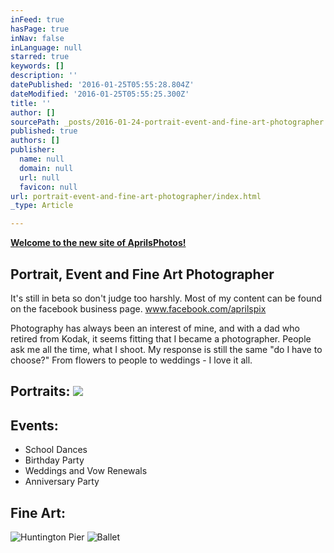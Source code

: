 ```yaml
---
inFeed: true
hasPage: true
inNav: false
inLanguage: null
starred: true
keywords: []
description: ''
datePublished: '2016-01-25T05:55:28.804Z'
dateModified: '2016-01-25T05:55:25.300Z'
title: ''
author: []
sourcePath: _posts/2016-01-24-portrait-event-and-fine-art-photographer.md
published: true
authors: []
publisher:
  name: null
  domain: null
  url: null
  favicon: null
url: portrait-event-and-fine-art-photographer/index.html
_type: Article

---
```

**[Welcome to the new site of AprilsPhotos!][0]**

## Portrait, Event and Fine Art Photographer

It's still in beta so don't judge too harshly. Most of my content can be found on the facebook business page. [www.facebook.com/aprilspix ][1]

Photography has always been an interest of mine, and with a dad who retired from Kodak, it seems fitting that I became a photographer. People ask me all the time, what I shoot. My response is still the same "do I have to choose?" From flowers to people to weddings - I love it all.

## Portraits: ![](https://s3-us-west-2.amazonaws.com/the-grid-img/p/db3eec0998451b3a631ff8b834edeff703f46e5b.jpg)

## Events:

* School Dances
* Birthday Party
* Weddings and Vow Renewals
* Anniversary Party

## Fine Art:
![Huntington Pier](https://s3-us-west-2.amazonaws.com/the-grid-img/p/9a51ecfd8f7f0ad8a426ba7838aa2ecd167ed669.jpg)
![Ballet](https://s3-us-west-2.amazonaws.com/the-grid-img/p/8ef3871b284839d5e74cebcb5f1542fd5b6246df.jpg)

[0]: null
[1]: www.facebook.com/aprilspix